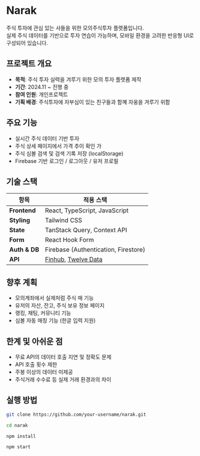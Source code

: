 # Narak

주식 투자에 관심 있는 사들을 위한 모의주식투자 플랫폼입니다.  
실제 주식 데이터를 기반으로 투자 연습이 가능하며, 모바일 환경을 고려한 반응형 UI로 구성되어 있습니다.



## 프로젝트 개요

- **목적**: 주식 투자 실력을 겨루기 위한 모의 투자 플랫폼 제작
- **기간**: 2024.11 ~ 진행 중
- **참여 인원**: 개인프로젝트
- **기획 배경**: 주식투자에 자부심이 있는 친구들과 함꼐 자웅을 겨루기 위함 



## 주요 기능

- 실시간 주식 데이터 기반 투자
- 주식 상세 페이지에서 가격 추이 확인 가
- 주식 심볼 검색 및 검색 기록 저장 (localStorage)
- Firebase 기반 로그인 / 로그아웃 / 유저 프로필



## 기술 스택

| 항목           | 적용 스택 |
|----------------|-----------|
| **Frontend**   | React, TypeScript, JavaScript |
| **Styling**    | Tailwind CSS |
| **State**      | TanStack Query, Context API |
| **Form**       | React Hook Form |
| **Auth & DB**  | Firebase (Authentication, Firestore) |
| **API**        | [Finhub](https://finnhub.io/), [Twelve Data](https://twelvedata.com) |



## 향후 계획

- 모의계좌에서 실제처럼 주식 매 기능
- 유저의 자산, 잔고, 주식 보유 정보 페이지
- 랭킹, 채팅, 커뮤니티 기능
- 심볼 자동 매칭 기능 (한글 입력 지원)


##  한계 및 아쉬운 점

- 무료 API의 데이터 호출 지연 및 정확도 문제
- API 호출 횟수 제한
- 주봉 이상의 데이터 미제공
- 주식거래 수수료 등 실제 거래 환경과의 차이


## 실행 방법

```bash
git clone https://github.com/your-username/narak.git

cd narak

npm install

npm start
